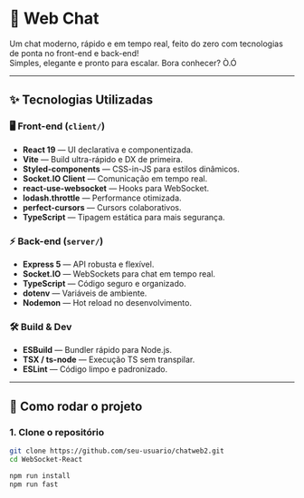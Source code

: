 # 🚀 Web Chat

Um chat moderno, rápido e em tempo real, feito do zero com tecnologias de ponta no front-end e back-end!  
Simples, elegante e pronto para escalar. Bora conhecer? Ò.Ó

---

## ✨ Tecnologias Utilizadas

### 🖥️ Front-end (`client/`)
- **React 19** — UI declarativa e componentizada.
- **Vite** — Build ultra-rápido e DX de primeira.
- **Styled-components** — CSS-in-JS para estilos dinâmicos.
- **Socket.IO Client** — Comunicação em tempo real.
- **react-use-websocket** — Hooks para WebSocket.
- **lodash.throttle** — Performance otimizada.
- **perfect-cursors** — Cursors colaborativos.
- **TypeScript** — Tipagem estática para mais segurança.

### ⚡ Back-end (`server/`)
- **Express 5** — API robusta e flexível.
- **Socket.IO** — WebSockets para chat em tempo real.
- **TypeScript** — Código seguro e organizado.
- **dotenv** — Variáveis de ambiente.
- **Nodemon** — Hot reload no desenvolvimento.

### 🛠️ Build & Dev
- **ESBuild** — Bundler rápido para Node.js.
- **TSX / ts-node** — Execução TS sem transpilar.
- **ESLint** — Código limpo e padronizado.

---

## 🚦 Como rodar o projeto

### 1. Clone o repositório
```bash
git clone https://github.com/seu-usuario/chatweb2.git
cd WebSocket-React

npm run install
npm run fast
```
